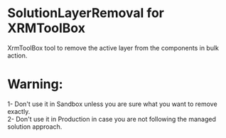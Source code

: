 # SolutionLayerRemoval for XRMToolBox
XrmToolBox tool to remove the active layer from the components in bulk action.

# Warning:<br>
  1- Don't use it in Sandbox unless you are sure what you want to remove exactly.<br>
  2- Don't use it in Production in case you are not following the managed solution approach.
<br>

